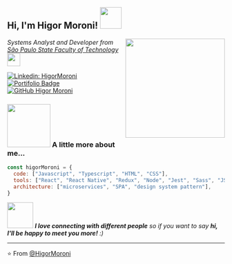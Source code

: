 <h2> Hi, I'm Higor Moroni! <img src="https://media.giphy.com/media/d9IfL7seBexHLct75B/giphy.gif" width="50"></h2>
<img align='right' src="https://media.giphy.com/media/eNAsjO55tPbgaor7ma/giphy.gif" width="230">
<p><em>Systems Analyst and Developer from <a href="http://www.fatecsp.br/">
São Paulo State Faculty of Technology</a><img src="https://media.giphy.com/media/dBrXAuiJQpBTgFhHFH/giphy.gif" width="30"> 
</em></p>

[![Linkedin: HigorMoroni](https://img.shields.io/badge/-HigorMoroni-blue?style=flat-square&logo=Linkedin&logoColor=white&link=https://www.linkedin.com/in/higormoroni/)](https://www.linkedin.com/in/higormoroni/)
[![Portifolio Badge](https://img.shields.io/badge/Portifolio-higor.tech-black)](https://higor.tech)
[![GitHub Higor Moroni](https://img.shields.io/github/followers/HigorMoroni?label=Seguir&style=social)](https://github.com/HigorMoroni)


### <img src="https://media.giphy.com/media/loG4kK4LC2NkXu219x/giphy.gif" width="100"> A little more about me...  

```javascript
const higorMoroni = {
  code: ["Javascript", "Typescript", "HTML", "CSS"],
  tools: ["React", "React Native", "Redux", "Node", "Jest", "Sass", "JSS"],
  architecture: ["microservices", "SPA", "design system pattern"],
}
```

<img src="https://media.giphy.com/media/LnQjpWaON8nhr21vNW/giphy.gif" width="60"> <em><b>I love connecting with different people</b> so if you want to say <b>hi, I'll be happy to meet you more!</b> :)</em>

---

⭐️ From [@HigorMoroni](https://github.com/HigorMoroni)
